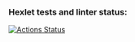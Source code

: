 ### Hexlet tests and linter status:
[![Actions Status](https://github.com/losinginterests/python-project-49/workflows/hexlet-check/badge.svg)](https://github.com/losinginterests/python-project-49/actions)